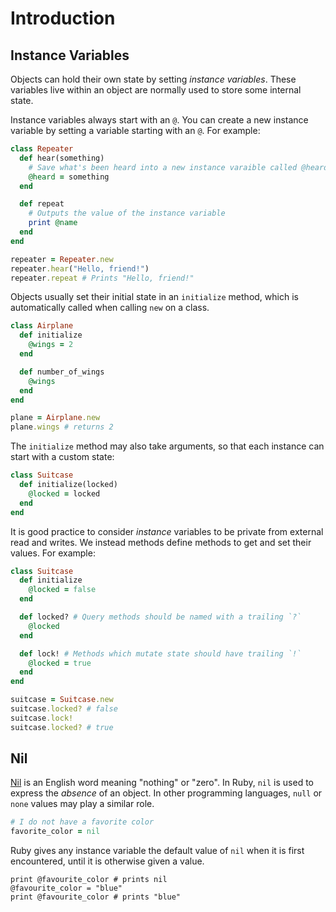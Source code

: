 # Introduction

## Instance Variables

Objects can hold their own state by setting _instance variables_.
These variables live within an object are normally used to store some internal state.

Instance variables always start with an `@`.
You can create a new instance variable by setting a variable starting with an `@`.
For example:

```ruby
class Repeater
  def hear(something)
    # Save what's been heard into a new instance varaible called @heard
    @heard = something
  end

  def repeat
    # Outputs the value of the instance variable
    print @name
  end
end

repeater = Repeater.new
repeater.hear("Hello, friend!")
repeater.repeat # Prints "Hello, friend!"
```

Objects usually set their initial state in an `initialize` method, which is automatically called when calling `new` on a class.

```ruby
class Airplane
  def initialize
    @wings = 2
  end

  def number_of_wings
    @wings
  end
end

plane = Airplane.new
plane.wings # returns 2
```

The `initialize` method may also take arguments, so that each instance can start with a custom state:

```ruby
class Suitcase
  def initialize(locked)
    @locked = locked
  end
end
```

It is good practice to consider _instance_ variables to be private from external read and writes.
We instead methods define methods to get and set their values.
For example:

```ruby
class Suitcase
  def initialize
    @locked = false
  end

  def locked? # Query methods should be named with a trailing `?`
    @locked
  end

  def lock! # Methods which mutate state should have trailing `!`
    @locked = true
  end
end

suitcase = Suitcase.new
suitcase.locked? # false
suitcase.lock!
suitcase.locked? # true
```

## Nil

[Nil][nil-dictionary] is an English word meaning "nothing" or "zero".
In Ruby, `nil` is used to express the _absence_ of an object.
In other programming languages, `null` or `none` values may play a similar role.

```ruby
# I do not have a favorite color
favorite_color = nil
```

Ruby gives any instance variable the default value of `nil` when it is first encountered, until it is otherwise given a value.

```
print @favourite_color # prints nil
@favourite_color = "blue"
print @favourite_color # prints "blue"
```

[nil-dictionary]: https://www.merriam-webster.com/dictionary/nil
